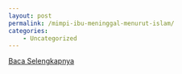 ```yaml
---
layout: post
permalink: /mimpi-ibu-meninggal-menurut-islam/
categories:
    - Uncategorized
---
```


[Baca Selengkapnya](/04)